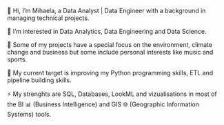 👋 Hi, I’m Mihaela, a Data Analyst | Data Engineer with a background in managing technical projects.   

👀 I’m interested in Data Analytics, Data Engineering and Data Science.   

🌲 Some of my projects have a special focus on the environment, climate change and business but some include personal interests like music and sports.   

🌱 My current target is improving my Python programming skills, ETL and pipeline building skills.   

⚡ My strenghts are SQL, Databases, LookML and vizualisations in most of the BI 📊 (Business Intelligence) and GIS 🌐 (Geographic Information Systems) tools.   

<!---
MihaelaBr/MihaelaBr is a ✨ special ✨ repository because its `README.md` (this file) appears on your GitHub profile.
You can click the Preview link to take a look at your changes.
--->

